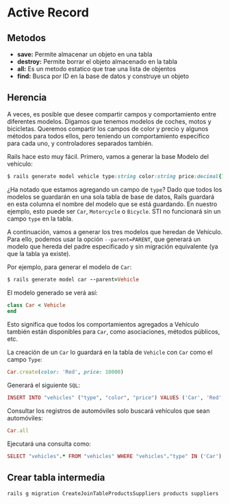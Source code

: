 # Active Record

## Metodos

- **save:** Permite almacenar un objeto en una tabla
- **destroy:** Permite borrar el objeto almacenado en la tabla
- **all:** Es un metodo estatico que trae una lista de objentos
- **find:** Busca por ID en la base de datos y construye un objeto

## Herencia

A veces, es posible que desee compartir campos y comportamiento entre diferentes modelos. Digamos que tenemos modelos de coches, motos y bicicletas. Queremos compartir los campos de color y precio y algunos métodos para todos ellos, pero teniendo un comportamiento específico para cada uno, y controladores separados también. 

Rails hace esto muy fácil. Primero, vamos a generar la base Modelo del vehículo:

```ruby
$ rails generate model vehicle type:string color:string price:decimal{10.2}
```

¿Ha notado que estamos agregando un campo de `type`? Dado que todos los modelos se guardarán en una sola tabla de base de datos, Rails guardará en esta columna el nombre del modelo que se está guardando. En nuestro ejemplo, esto puede ser `Car`, `Motorcycle` o `Bicycle`. STI no funcionará sin un campo `type` en la tabla. 

A continuación, vamos a generar los tres modelos que heredan de Vehículo. Para ello, podemos usar la opción `--parent=PARENT`, que generará un modelo que hereda del padre especificado y sin migración equivalente \(ya que la tabla ya existe\). 

Por ejemplo, para generar el modelo de `Car`:

```ruby
$ rails generate model car --parent=Vehicle
```

El modelo generado se verá así:

```ruby
class Car < Vehicle
end
```

Esto significa que todos los comportamientos agregados a Vehículo también están disponibles para `Car`, como asociaciones, métodos públicos, etc. 

La creación de un `Car` lo guardará en la tabla de `Vehicle` con `Car` como el campo `Type`:

```ruby
Car.create(color: 'Red', price: 10000)
```

Generará el siguiente `SQL`:

```ruby
INSERT INTO "vehicles" ("type", "color", "price") VALUES ('Car', 'Red', 10000)
```

Consultar los registros de automóviles solo buscará vehículos que sean automóviles:

```ruby
Car.all
```

Ejecutará una consulta como:

```ruby
SELECT "vehicles".* FROM "vehicles" WHERE "vehicles"."type" IN ('Car')
```

## Crear tabla intermedia

`rails g migration CreateJoinTableProductsSuppliers products suppliers`
